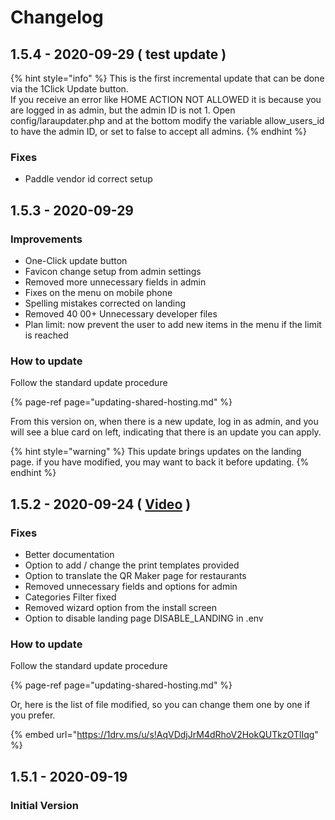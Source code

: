 # Changelog

## 1.5.4 - 2020-09-29 \( test update \)

{% hint style="info" %}
This is the first incremental update that can be done via the 1Click Update button.   
If you receive an error like HOME ACTION NOT ALLOWED it is because you are logged in as admin, but the admin ID is not 1.  Open config/laraupdater.php and at the bottom modify the variable allow\_users\_id to have the admin ID, or set to false to accept all admins. 
{% endhint %}

### **Fixes**

* Paddle vendor id correct setup

## 1.5.3 - 2020-09-29

### Improvements

* One-Click update button 
* Favicon change setup from admin settings
* Removed more unnecessary fields in admin
* Fixes on the  menu on mobile phone
* Spelling mistakes corrected on landing
* Removed 40 00+ Unnecessary developer files
* Plan limit:  now prevent the user to add new items in the menu if the limit is reached

### How to update

Follow the standard update procedure

{% page-ref page="updating-shared-hosting.md" %}

From this version on, when there is a new update, log in as admin, and you will see a blue card on left, indicating that there is an update you can apply. 

{% hint style="warning" %}
This update brings updates on the landing page. if you have modified, you may want to back it before updating. 
{% endhint %}



## 1.5.2 - 2020-09-24 \( [Video](https://youtu.be/gZ7WGhdOq5I) \)

### Fixes

* Better documentation 
* Option to add / change the print templates provided
* Option to translate the QR Maker page for restaurants
* Removed unnecessary fields and options for admin
* Categories Filter fixed
* Removed wizard option from the install screen
* Option to disable landing page DISABLE\_LANDING in .env

### How to update

Follow the standard update procedure

{% page-ref page="updating-shared-hosting.md" %}

Or, here is the list of file modified, so you can change them one by one if you prefer. 

{% embed url="https://1drv.ms/u/s!AqVDdjJrM4dRhoV2HokQUTkzOTlIqg" %}



## 1.5.1 - 2020-09-19

### Initial Version

